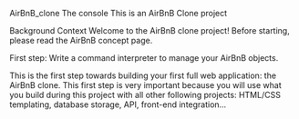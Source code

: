 AirBnB_clone The console
This is an AirBnB Clone project

Background Context
Welcome to the AirBnB clone project!
Before starting, please read the AirBnB concept page.

First step: Write a command interpreter to manage your AirBnB objects.

This is the first step towards building your first full web application: the AirBnB clone.
This first step is very important because you will use what you build during this project with all other following projects:
HTML/CSS templating, database storage, API, front-end integration…
